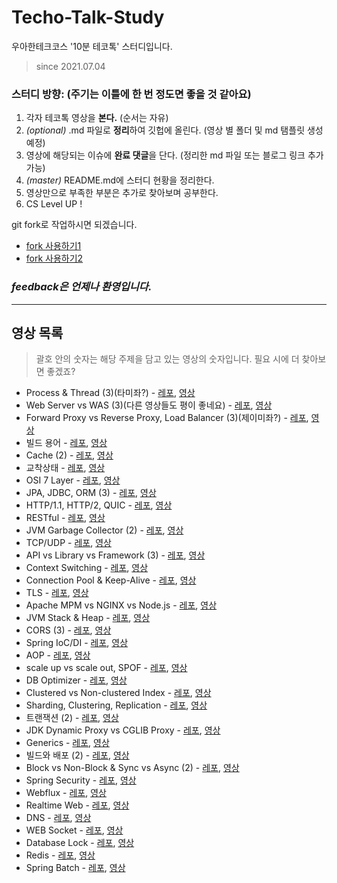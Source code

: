 # Techo-Talk-Study

우아한테크코스 '10분 테코톡' 스터디입니다.

> since 2021.07.04

### 스터디 방향: (주기는 이틀에 한 번 정도면 좋을 것 같아요)

1. 각자 테코톡 영상을 **본다.** (순서는 자유)
2. _(optional)_ .md 파일로 **정리**하여 깃헙에 올린다. (영상 별 폴더 및 md 탬플릿 생성 예정)
3. 영상에 해당되는 이슈에 **완료 댓글**을 단다. (정리한 md 파일 또는 블로그 링크 추가 가능)
4. _(master)_ README.md에 스터디 현황을 정리한다.
5. 영상만으로 부족한 부분은 추가로 찾아보며 공부한다.
6. CS Level UP !

git fork로 작업하시면 되겠습니다.

-   [fork 사용하기1](https://data-make.tistory.com/228)
-   [fork 사용하기2](https://engineering-skcc.github.io/github%20pages/github-pages-fork-1/)

### _feedback은 언제나 환영입니다._

---

## 영상 목록
> 괄호 안의 숫자는 해당 주제을 담고 있는 영상의 숫자입니다. 필요 시에 더 찾아보면 좋겠죠?

-   Process & Thread (3)(타미좌?) - [레포](https://github.com/samuel950523/Techo-Talk-Study/tree/main/%EC%A3%BC%EC%A0%9C%EB%93%A4/Process%26Thread), [영상](https://youtu.be/1grtWKqTn50)
-   Web Server vs WAS (3)(다른 영상들도 평이 좋네요) - [레포](https://github.com/samuel950523/Techo-Talk-Study/tree/main/%EC%A3%BC%EC%A0%9C%EB%93%A4/Web%20Server%20vs%20WAS), [영상](https://youtu.be/NyhbNtOq0Bc)
-   Forward Proxy vs Reverse Proxy, Load Balancer (3)(제이미좌?) - [레포](https://github.com/samuel950523/Techo-Talk-Study/tree/main/%EC%A3%BC%EC%A0%9C%EB%93%A4/Forward%20Proxy%20vs%20Reverse%20Proxy%2C%20Load%20Balancer), [영상](https://youtu.be/YxwYhenZ3BE)
-   빌드 용어 - [레포](https://github.com/samuel950523/Techo-Talk-Study/tree/main/%EC%A3%BC%EC%A0%9C%EB%93%A4/%EB%B9%8C%EB%93%9C%20%EC%9A%A9%EC%96%B4), [영상](https://youtu.be/JgRCaVwkPE8)
-   Cache (2) - [레포](https://github.com/samuel950523/Techo-Talk-Study/tree/main/%EC%A3%BC%EC%A0%9C%EB%93%A4/Cache), [영상](https://youtu.be/c33ojJ7kE7M)
-   교착상태 - [레포](https://github.com/samuel950523/Techo-Talk-Study/tree/main/%EC%A3%BC%EC%A0%9C%EB%93%A4/%EA%B5%90%EC%B0%A9%EC%83%81%ED%83%9C), [영상](https://youtu.be/FXzBRD3CPlQ)
-   OSI 7 Layer - [레포](https://github.com/samuel950523/Techo-Talk-Study/tree/main/%EC%A3%BC%EC%A0%9C%EB%93%A4/OSI%207%20Layer), [영상](https://youtu.be/1pfTxp25MA8)
-   JPA, JDBC, ORM (3) - [레포](https://github.com/samuel950523/Techo-Talk-Study/tree/main/%EC%A3%BC%EC%A0%9C%EB%93%A4/JPA%2C%20JDBC%2C%20ORM), [영상](https://youtu.be/mezbxKGu68Y)
-   HTTP/1.1, HTTP/2, QUIC - [레포](https://github.com/samuel950523/Techo-Talk-Study/tree/main/%EC%A3%BC%EC%A0%9C%EB%93%A4/HTTP1.1%2C%20HTTP2%2C%20QUIC), [영상](https://youtu.be/xcrjamphIp4)
-   RESTful - [레포](https://github.com/samuel950523/Techo-Talk-Study/tree/main/%EC%A3%BC%EC%A0%9C%EB%93%A4/RESTful), [영상](https://youtu.be/xY7cpMuWh4w)
-   JVM Garbage Collector (2) - [레포](https://github.com/samuel950523/Techo-Talk-Study/tree/main/%EC%A3%BC%EC%A0%9C%EB%93%A4/JVM%20Garbage%20Collector), [영상](https://youtu.be/vZRmCbl871I)
-   TCP/UDP - [레포](https://github.com/samuel950523/Techo-Talk-Study/tree/main/%EC%A3%BC%EC%A0%9C%EB%93%A4/TCP%2C%20UDP), [영상](https://youtu.be/ikDVGYp5dhg)
-   API vs Library vs Framework (3) - [레포](https://github.com/samuel950523/Techo-Talk-Study/tree/main/%EC%A3%BC%EC%A0%9C%EB%93%A4/API%20vs%20Library%20vs%20Framework), [영상](https://youtu.be/_j4u4ftWwhQ)
-   Context Switching - [레포](https://github.com/samuel950523/Techo-Talk-Study/tree/main/%EC%A3%BC%EC%A0%9C%EB%93%A4/Context%20Switching), [영상](https://youtu.be/-4HKhwlH3FQ)
-   Connection Pool & Keep-Alive - [레포](https://github.com/samuel950523/Techo-Talk-Study/tree/main/%EC%A3%BC%EC%A0%9C%EB%93%A4/Connection%20Pool%20%26%20Keep-Alive), [영상](https://youtu.be/MBgEhSUOlXo)
-   TLS - [레포](https://github.com/samuel950523/Techo-Talk-Study/tree/main/%EC%A3%BC%EC%A0%9C%EB%93%A4/TLS), [영상](https://youtu.be/EPcQqkqqouk)
-   Apache MPM vs NGINX vs Node.js - [레포](https://github.com/samuel950523/Techo-Talk-Study/tree/main/%EC%A3%BC%EC%A0%9C%EB%93%A4/Apache%20MPM%20vs%20NGINX%20vs%20Node.js), [영상](https://youtu.be/QeBqwwbsBbM)
-   JVM Stack & Heap - [레포](https://github.com/samuel950523/Techo-Talk-Study/tree/main/%EC%A3%BC%EC%A0%9C%EB%93%A4/JVM%20Stack%20%26%20Heap), [영상](https://youtu.be/UzaGOXKVhwU)
-   CORS (3) - [레포](https://github.com/samuel950523/Techo-Talk-Study/tree/main/%EC%A3%BC%EC%A0%9C%EB%93%A4/CORS), [영상](https://youtu.be/-2TgkKYmJt4)
-   Spring IoC/DI - [레포](https://github.com/samuel950523/Techo-Talk-Study/tree/main/%EC%A3%BC%EC%A0%9C%EB%93%A4/Spring%20IoC%2C%20DI), [영상](https://youtu.be/_OI9mKuFb7c)
-   AOP - [레포](https://github.com/samuel950523/Techo-Talk-Study/tree/main/%EC%A3%BC%EC%A0%9C%EB%93%A4/AOP), [영상](https://youtu.be/Hm0w_9ngDpM)
-   scale up vs scale out, SPOF - [레포](https://github.com/samuel950523/Techo-Talk-Study/tree/main/%EC%A3%BC%EC%A0%9C%EB%93%A4/scale%20up%20vs%20scale%20out%2C%20SPOF), [영상](https://youtu.be/6wPr2jgdDxM)
-   DB Optimizer - [레포](https://github.com/samuel950523/Techo-Talk-Study/tree/main/%EC%A3%BC%EC%A0%9C%EB%93%A4/DB%20Optimizer), [영상](https://youtu.be/dP0MIgyrqlo)
-   Clustered vs Non-clustered Index - [레포](https://github.com/samuel950523/Techo-Talk-Study/tree/main/%EC%A3%BC%EC%A0%9C%EB%93%A4/Clustered%20vs%20Non-clustered%20Index), [영상](https://youtu.be/js4y5VDknfA)
-   Sharding, Clustering, Replication - [레포](https://github.com/samuel950523/Techo-Talk-Study/tree/main/%EC%A3%BC%EC%A0%9C%EB%93%A4/Sharding%2C%20Clustering%2C%20Replication), [영상](https://youtu.be/y42TXZKFfqQ)
-   트랜잭션 (2) - [레포](https://github.com/samuel950523/Techo-Talk-Study/tree/main/%EC%A3%BC%EC%A0%9C%EB%93%A4/%ED%8A%B8%EB%9E%9C%EC%9E%AD%EC%85%98), [영상](https://youtu.be/e9PC0sroCzc)
-   JDK Dynamic Proxy vs CGLIB Proxy - [레포](https://github.com/samuel950523/Techo-Talk-Study/tree/main/%EC%A3%BC%EC%A0%9C%EB%93%A4/JDK%20Dynamic%20Proxy%20vs%20CGLIB%20Proxy), [영상](https://youtu.be/RHxTV7qFV7M)
-   Generics - [레포](https://github.com/samuel950523/Techo-Talk-Study/tree/main/%EC%A3%BC%EC%A0%9C%EB%93%A4/Generics), [영상](https://youtu.be/n28M8iryFPw)
-   빌드와 배포 (2) - [레포](https://github.com/samuel950523/Techo-Talk-Study/tree/main/%EC%A3%BC%EC%A0%9C%EB%93%A4/%EB%B9%8C%EB%93%9C%EC%99%80%20%EB%B0%B0%ED%8F%AC), [영상](https://youtu.be/zeDh2mMd_fc)
-   Block vs Non-Block & Sync vs Async (2) - [레포](https://github.com/samuel950523/Techo-Talk-Study/tree/main/%EC%A3%BC%EC%A0%9C%EB%93%A4/Block%20vs%20Non-Block%20%26%20Sync%20vs%20Async), [영상](https://youtu.be/oEIoqGd-Sns)
-   Spring Security - [레포](https://github.com/samuel950523/Techo-Talk-Study/tree/main/%EC%A3%BC%EC%A0%9C%EB%93%A4/Spring%20Security), [영상](https://youtu.be/aEk-7RjBKwQ)
-   Webflux - [레포](https://github.com/samuel950523/Techo-Talk-Study/tree/main/%EC%A3%BC%EC%A0%9C%EB%93%A4/Webflux), [영상](https://youtu.be/4x1QRyMIjGU)
-   Realtime Web - [레포](https://github.com/samuel950523/Techo-Talk-Study/tree/main/%EC%A3%BC%EC%A0%9C%EB%93%A4/Realtime%20Web), [영상](https://youtu.be/mHMR03kaBHw)
-   DNS - [레포](https://github.com/samuel950523/Techo-Talk-Study/tree/main/%EC%A3%BC%EC%A0%9C%EB%93%A4/DNS), [영상](https://youtu.be/5rBzHoR4F2A)
-   WEB Socket - [레포](https://github.com/samuel950523/Techo-Talk-Study/tree/main/%EC%A3%BC%EC%A0%9C%EB%93%A4/WEB%20Socket), [영상](https://youtu.be/MPQHvwPxDUw)
-   Database Lock - [레포](https://github.com/samuel950523/Techo-Talk-Study/tree/main/%EC%A3%BC%EC%A0%9C%EB%93%A4/Database%20Lock), [영상](https://youtu.be/w6sFR3ZM64c)
-   Redis - [레포](https://github.com/samuel950523/Techo-Talk-Study/tree/main/%EC%A3%BC%EC%A0%9C%EB%93%A4/Redis), [영상](https://youtu.be/Gimv7hroM8A)
-   Spring Batch - [레포](https://github.com/samuel950523/Techo-Talk-Study/tree/main/%EC%A3%BC%EC%A0%9C%EB%93%A4/Spring%20Batch), [영상](https://youtu.be/1xJU8HfBREY)
